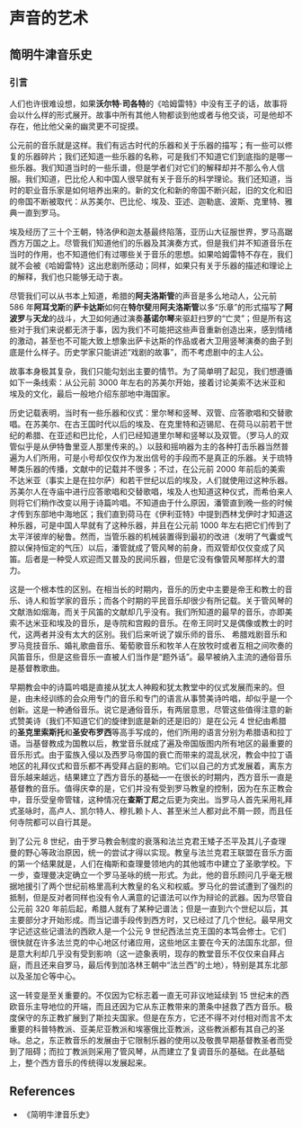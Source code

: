 # 声音的艺术

## 简明牛津音乐史

### 引言

人们也许很难设想，如果**沃尔特·司各特**的《哈姆雷特》中没有王子的话，故事将会以什么样的形式展开。故事中所有其他人物都谈到他或者与他交谈，可是他却不存在，他比他父亲的幽灵更不可捉摸。

公元前的音乐就是这样。我们有远古时代的乐器和关于乐器的描写；有一些可以修复的乐器碎片；我们还知道一些乐器的名称，可是我们不知道它们到底指的是哪一些乐器。我们知道当时的一些乐谱，但是学者们对它们的解释却并不那么令人信服。我们知道，巴比伦人和中国人很早就有关于音乐的科学理论。我们还知道，当时的职业音乐家是如何培养出来的。新的文化和新的帝国不断兴起，旧的文化和旧的帝国不断被取代：从苏美尔、巴比伦、埃及、亚述、迦勒底、波斯、克里特、雅典一直到罗马。

埃及经历了三十个王朝，特洛伊和迦太基最终陷落，亚历山大征服世界，罗马高踞西方万国之上。尽管我们知道他们的乐器及其演奏方式，但是我们并不知道音乐在当时的作用，也不知道他们有过哪些关于音乐的思想。如果哈姆雷特不存在，我们就不会被《哈姆雷特》这出悲剧所感动；同样，如果只有关于乐器的描述和理论上的解释，我们也只能够无动于衷。

尽管我们可以从书本上知道，希腊的**阿夫洛斯管**的声音是多么地动人，公元前 586 年**阿耳戈斯**的**萨卡达斯**如何在**特尔斐**用**阿夫洛斯管**以多“乐章”的形式描写了**阿波罗**与**天龙**的战斗，大卫如何通过演奏**基诺尔琴**来驱赶扫罗的“亡灵”；但是所有这些对于我们来说都无济于事，因为我们不可能把这些声音重新创造出来，感到情绪的激动，甚至也不可能大致上想象出萨卡达斯的作品或者大卫用竖琴演奏的曲子到底是什么样子。历史学家只能讲述“戏剧的故事”，而不考虑剧中的主人公。

故事本身极其复杂，我们只能勾划出主要的情节。为了简单明了起见，我们想遵循如下一条线索：从公元前 3000 年左右的苏美尔开始，接着讨论美索不达米亚和埃及的文化，最后一般地介绍东部地中海国家。

历史记载表明，当时有一些乐器和仪式：里尔琴和竖琴、双管、应答歌唱和交替歌唱。在苏美尔、在古王国时代以后的埃及、在克里特和迈锡尼、在荷马以前若干世纪的希腊、在亚述和巴比伦，人们已经知道里尔琴和竖琴以及双管。（罗马人的双管似乎是从伊特鲁里亚人那里传来的。）以鼓和摇响器为主的各种打击乐器当然普遍为人们所用，可是小号却仅仅作为发出信号的手段而不是真正的乐器。关于琉特琴类乐器的传播，文献中的记载并不很多；不过，在公元前 2000 年前后的美索不达米亚（事实上是在拉尔萨）和若干世纪以后的埃及，人们就使用过这种乐器。苏美尔人在寺庙中进行应答歌唱和交替歌唱，埃及人也知道这种仪式，而希伯来人则将它们稍作改变以用于诗篇吟唱。不知道由于什么原因，潘管直到晚一些的时候才传到东部地中海地区；我们直到荷马在《伊利亚特》中提到西林戈伊时才知道这种乐器，可是中国人早就有了这种乐器，并且在公元前 1000 年左右把它们传到了太平洋彼岸的秘鲁。然而，当管乐器的机械装置得到最初的改进（发明了气囊或气腔以保持恒定的气压）以后，潘管就成了管风琴的前身，而双管却仅仅变成了风笛。后者是一种受人欢迎而又普及的民间乐器，但是它没有像管风琴那样大的潜力。

这是一个根本性的区别。在相当长的时期内，音乐的历史中主要是帝王和教士的音乐、诗人和哲学家的音乐；而各个时期的平民音乐却很少有所记载。关于管风琴的文献浩如烟海，而关于风笛的文献却几乎没有。我们所知道的最早的音乐，亦即美索不达米亚和埃及的音乐，是寺院和宫殿的音乐。在帝王同时又是偶像或教士的时代，这两者并没有太大的区别。我们后来听说了娱乐师的音乐、 希腊戏剧音乐和罗马竞技音乐、婚礼歌曲音乐、葡萄歌音乐和牧羊人在放牧时或者互相之间吹奏的风笛音乐，但是这些音乐一直被人们当作是“题外话”。最早被纳入主流的通俗音乐是基督教歌曲。

早期教会中的诗篇吟唱是直接从犹太人神殿和犹太教堂中的仪式发展而来的。但是，由未经训练的会众用专门的音乐和专门的语言从事赞美诗吟唱，却似乎是一个创新。这是一种通俗音乐。说它是通俗音乐，有两层意思，尽管这些值得注意的新式赞美诗（我们不知道它们的旋律到底是新的还是旧的）是在公元 4 世纪由希腊的**圣克里索斯托**和**圣安布罗西**等高手写成的，他们所用的语言分别为希腊语和拉丁语。当基督教成为国教以后，教堂音乐就成了遍及帝国版图内所有地区的最重要的音乐形式。由于蛮族入侵以及西罗马帝国的衰亡而带来的混乱状况，教会中拉丁语地区的礼拜仪式和音乐都不再受拜占庭的影响。它们以自己的方式发展着，离东方音乐越来越远，结果建立了西方音乐的基础—一在很长的时期内，西方音乐一直是基督教的音乐。值得庆幸的是，它们并没有受到罗马教皇的控制，因为在东正教会中，音乐受皇帝管辖，这种情况在**查斯丁尼**之后更为突出。当罗马人首先采用礼拜式圣咏时，高卢人、凯尔特人、穆扎赖卜人、甚至米兰人都对此不屑一顾，而且任何寺院都可以自行其是。

到了公元 8 世纪，由于罗马教会制度的衰落和法兰克君王矮子丕平及其儿子查理曼的野心等政治原因，统一的尝试才得以实现。教皇与法兰克君王联盟在音乐方面的第一个结果就是，人们在梅斯和查理曼领地内的其他城市中建立了圣歌学校。下一步，查理曼决定确立一个罗马圣咏的统一形式。为此，他的音乐顾问几乎毫无根据地援引了两个世纪前格里高利大教皇的名义和权威。罗马化的尝试遭到了强烈的抵制，但是反对者同样也没有令人满意的记谱法可以作为辩论的武器。因为尽管自公元前 320 年前后起，希腊人就有了某种记谱法；但是一直到六个世纪以后，其主要部分才开始形成。而当记谱手段传到西方时，又已经过了几个世纪。最早用文字记述这些记谱法的西欧人是一个公元 9 世纪西法兰克王国的本笃会修士。它们很快就在许多法兰克的中心地区付诸应用，这些地区主要在今天的法国东北部，但是意大利却几乎没有受到影响（这一迹象表明，现存的教堂音乐不仅仅来自拜占庭，而且还来自罗马，最后传到加洛林王朝中“法兰西”的土地），特别是其东北部以及圣加仑等中心。

这一转变是至关重要的。不仅因为它标志着一直无可非议地延续到 15 世纪末的西欧音乐主导地位的开端，而且还因为它从东正教带来的萧条中拯救了西方音乐。极度保守的东正教扩展到了斯拉夫国家。但是在东方，它还不得不对付相对而言不太重要的科普特教派、亚美尼亚教派和埃塞俄比亚教派，这些教派都有其自己的圣咏。总之，东正教音乐的发展由于它限制乐器的使用以及敬畏早期基督教圣者而受到了阻碍；而拉丁教派则采用了管风琴，从而建立了复调音乐的基础。在此基础上，整个西方音乐的传统得以发展起来。

## References

- 《简明牛津音乐史》
